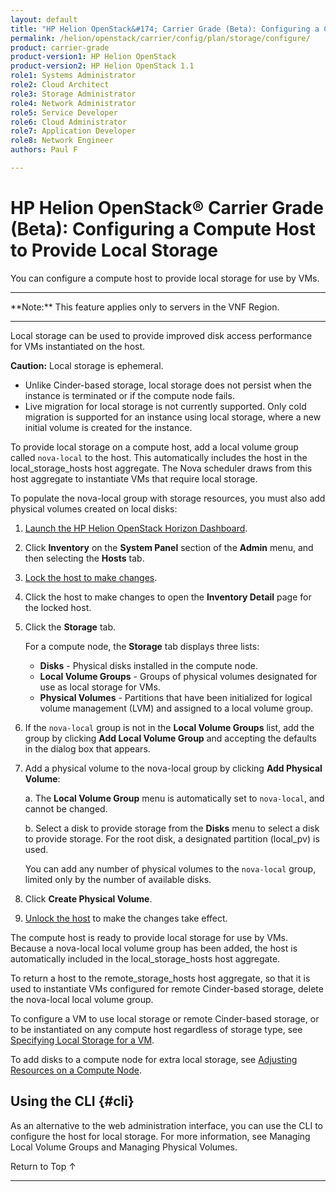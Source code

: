 ```yaml
---
layout: default
title: "HP Helion OpenStack&#174; Carrier Grade (Beta): Configuring a Compute Host to Provide Local Storage"
permalink: /helion/openstack/carrier/config/plan/storage/configure/
product: carrier-grade
product-version1: HP Helion OpenStack
product-version2: HP Helion OpenStack 1.1
role1: Systems Administrator 
role2: Cloud Architect 
role3: Storage Administrator 
role4: Network Administrator 
role5: Service Developer 
role6: Cloud Administrator 
role7: Application Developer 
role8: Network Engineer 
authors: Paul F

---
```

<!--UNDER REVISION-->

<script>

function PageRefresh {
onLoad="window.refresh"
}

PageRefresh();

</script>

<!-- <p style="font-size: small;"> <a href="/helion/openstack/carrier/services/imaging/overview/">&#9664; PREV</a> | <a href="/helion/openstack/carrier/services/overview/">&#9650; UP</a> | <a href="/helion/openstack/carrier/services/object/overview/"> NEXT &#9654</a> </p> -->

# HP Helion OpenStack&#174; Carrier Grade (Beta): Configuring a Compute Host to Provide Local Storage
<!-- From the Titanium Server Admin Guide -->

You can configure a compute host to provide local storage for use by VMs.

<hr>
**Note:** This feature applies only to servers in the VNF Region.
<hr>

Local storage can be used to provide improved disk access performance for VMs instantiated on the host.

**Caution:** Local storage is ephemeral.

* Unlike Cinder-based storage, local storage does not persist when the instance is terminated or if the compute node fails.
* Live migration for local storage is not currently supported. Only cold migration is supported for an instance using local storage, where a new initial volume is created for the instance.

To provide local storage on a compute host, add a local volume group called `nova-local` to the host. This automatically includes the host in the local_storage_hosts host aggregate. The Nova scheduler draws from this host aggregate to instantiate VMs that require local storage.

To populate the nova-local group with storage resources, you must also add physical volumes created on local disks:

1. [Launch the HP Helion OpenStack Horizon Dashboard](/helion/openstack/carrier/dashboard/login/).

2. Click **Inventory** on the **System Panel** section of the **Admin** menu, and then selecting the **Hosts** tab. 

3. [Lock the host to make changes](/helion/openstack/carrier/admin/host/management/inventory/lock/).

4. Click the host to make changes to open the **Inventory Detail** page for the locked host.

5. Click the **Storage** tab.

	For a compute node, the **Storage** tab displays three lists:

	* **Disks** -  Physical disks installed in the compute node.
	* **Local Volume Groups** - Groups of physical volumes designated for use as local storage for VMs.
	* **Physical Volumes** - Partitions that have been initialized for logical volume management (LVM) and assigned to a local volume group.

6. If the `nova-local` group is not in the **Local Volume Groups** list, add the group by clicking **Add Local Volume Group** and accepting the defaults in the dialog box that appears.

7. Add a physical volume to the nova-local group by clicking **Add Physical Volume**: 

	a. The **Local Volume Group** menu is automatically set to `nova-local`, and cannot be changed.

	b. Select a disk to provide storage from the **Disks** menu to select a disk to provide storage. For the root disk, a designated partition (local_pv) is used.

	You can add any number of physical volumes to the `nova-local` group, limited only by the number of available disks.

8. Click **Create Physical Volume**.

9. [Unlock the host](/helion/openstack/carrier/admin/host/management/inventory/lock/) to make the changes take effect.


The compute host is ready to provide local storage for use by VMs. Because a nova-local local volume group has
been added, the host is automatically included in the local_storage_hosts host aggregate.

To return a host to the remote_storage_hosts host aggregate, so that it is used to instantiate VMs configured for remote Cinder-based storage, delete the nova-local local volume group.

To configure a VM to use local storage or remote Cinder-based storage, or to be instantiated on any compute host
regardless of storage type, see [Specifying Local Storage for a VM](/helion/commercial/carrier/dashboard/managing/flavors/extra/vcpu/storage/).

To add disks to a compute node for extra local storage, see [Adjusting Resources on a Compute Node](/helion/openstack/carrier/admin/host/management/active/compute/#adjust).

## Using the CLI {#cli}

As an alternative to the web administration interface, you can use the CLI to configure the host for local storage. For more information, see Managing Local Volume Groups and Managing Physical Volumes.







<a href="#top" style="padding:14px 0px 14px 0px; text-decoration: none;"> Return to Top &#8593; </a>
 
----